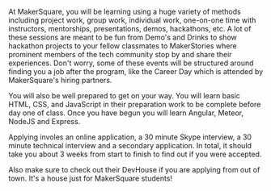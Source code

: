 At MakerSquare, you will be learning using a huge variety of methods including
project work, group work, individual work, one-on-one time with instructors,
mentorships, presentations, demos, hackathons, etc. A lot of these sessions
are meant to be fun from Demo's and Drinks to show hackathon projects to your
fellow classmates to MakerStories where prominent members of the tech
community stop by and share their experiences. Don't worry, some of these
events will be structured around finding you a job after the program, like the
Career Day which is attended by MakerSquare's hiring partners.

You will also be well prepared to get on your way. You will learn basic HTML,
CSS, and JavaScript in their preparation work to be complete before day one of
class. Once you have begun you will learn Angular, Meteor, NodeJS and Express.

Applying involes an online application, a 30 minute Skype interview, a 30
minute technical interview and a secondary application. In total, it should
take you about 3 weeks from start to finish to find out if you were accepted.

Also make sure to check out their DevHouse if you are applying from out of
town. It's a house just for MakerSquare students!

